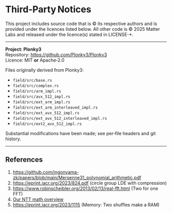 # Third‑Party Notices

This project includes source code that is © its respective authors and is
provided under the licences listed below. All other code is © 2025 Matter Labs
and released under the licence(s) stated in LICENSE-*.

---

**Project: Plonky3**  
Repository: <https://github.com/Plonky3/Plonky3>  
Licence: MIT **or** Apache‑2.0  

Files originally derived from Plonky3:  

- `field/src/base.rs`  
- `field/src/complex.rs`  
- `field/src/arm_impl.rs`  
- `field/src/avx_512_impl.rs`  
- `field/src/ext_arm_impl.rs`  
- `field/src/ext_arm_interleaved_impl.rs`  
- `field/src/ext_avx_512_impl.rs`  
- `field/src/ext_avx_512_interleaved_impl.rs`  
- `field/src/ext2_avx_512_impl.rs`  

Substantial modifications have been made; see per‑file headers and git history.

---

## References

1. <https://github.com/ingonyama-zk/papers/blob/main/Mersenne31_polynomial_arithmetic.pdf>  
2. <https://eprint.iacr.org/2023/824.pdf> (circle group LDE with compression)  
3. <https://www.robinscheibler.org/2013/02/13/real-fft.html> (Two for one FFT)  
4. [Our NTT math overview](../gpu_prover/src/ntt/two-for-one.pdf)
5. <https://eprint.iacr.org/2023/1115> (Memory: Two shuffles make a RAM)  

